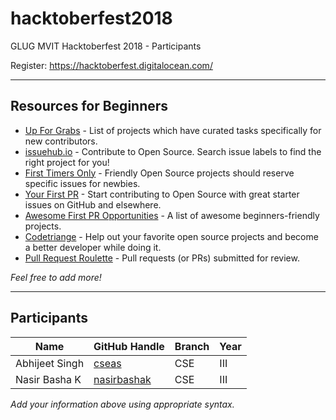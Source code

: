 # hacktoberfest2018
GLUG MVIT Hacktoberfest 2018 - Participants

Register: <https://hacktoberfest.digitalocean.com/>

---
## Resources for Beginners
- [Up For Grabs](http://up-for-grabs.net/) - List of projects which have curated tasks specifically for new contributors.
- [issuehub.io](http://issuehub.io/) - Contribute to Open Source. Search issue labels to find the right project for you!
- [First Timers Only](http://www.firsttimersonly.com/) - Friendly Open Source projects should reserve specific issues for newbies.
- [Your First PR](http://yourfirstpr.github.io/) - Start contributing to Open Source with great starter issues on GitHub and elsewhere.
- [Awesome First PR Opportunities](https://github.com/MunGell/awesome-for-beginners) - A list of awesome beginners-friendly projects.
- [Codetriange](https://www.codetriage.com/) - Help out your favorite open source projects and become a better developer while doing it.
- [Pull Request Roulette](http://PullRequestRoulette.com) - Pull requests (or PRs) submitted for review.

*Feel free to add more!*

---
## Participants

| Name | GitHub Handle | Branch | Year |
|------|---------------|--------|------|
| Abhijeet Singh | [cseas](https://github.com/cseas) | CSE | III |
| Nasir Basha K | [nasirbashak](https://github.com/nasirbashak) | CSE |III|

*Add your information above using appropriate syntax.*
